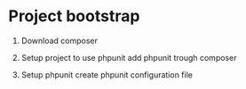 # Project bootstrap

1. Download composer

2. Setup project to use phpunit
    add phpunit trough composer
    
3. Setup phpunit
    create phpunit configuration file